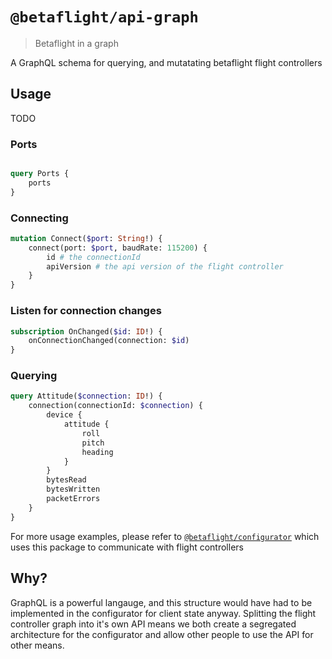 # `@betaflight/api-graph`
> Betaflight in a graph

A GraphQL schema for querying, and mutatating betaflight flight controllers

## Usage

TODO

### Ports

```graphql

query Ports {
    ports
}

```

### Connecting

```graphql
mutation Connect($port: String!) {
    connect(port: $port, baudRate: 115200) {
        id # the connectionId
        apiVersion # the api version of the flight controller
    }
}
```

### Listen for connection changes

```graphql
subscription OnChanged($id: ID!) {
    onConnectionChanged(connection: $id)
}
```

### Querying

```graphql
query Attitude($connection: ID!) {
    connection(connectionId: $connection) {
        device {
            attitude {
                roll
                pitch
                heading
            }
        }
        bytesRead
        bytesWritten
        packetErrors
    }
}
```

For more usage examples, please refer to [`@betaflight/configurator`](../configurator) which uses this package
to communicate with flight controllers

## Why?

GraphQL is a powerful langauge, and this structure would have had to be implemented in the configurator for client
state anyway. Splitting the flight controller graph into it's own API means we both create a segregated architecture
for the configurator and allow other people to use the API for other means.
